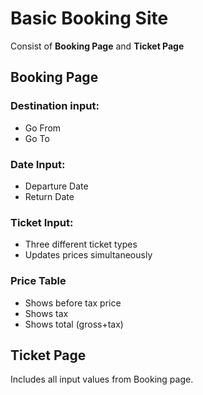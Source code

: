 # Basic Booking Site
Consist of  **Booking Page** and **Ticket Page**

## Booking Page
### Destination input:
- Go From
- Go To
### Date Input:
- Departure Date
- Return Date
### Ticket Input:
- Three different ticket types
- Updates prices simultaneously

### Price Table
- Shows before tax price
- Shows tax
- Shows total (gross+tax)

## Ticket Page
Includes all input values from Booking page. 
